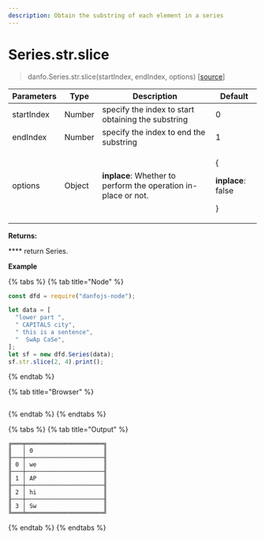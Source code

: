 ```yaml
---
description: Obtain the substring of each element in a series
---
```


# Series.str.slice

> danfo.Series.str.slice(startIndex, endIndex, options) \[[source](https://github.com/javascriptdata/danfojs/blob/dev/src/danfojs-base/core/strings.ts#L540)]

| Parameters | Type   | Description                                                    | Default                                                |
| ---------- | ------ | -------------------------------------------------------------- | ------------------------------------------------------ |
| startIndex | Number | specify the index to start obtaining the substring             | 0                                                      |
| endIndex   | Number | specify the index to end the substring                         | 1                                                      |
| options    | Object | **inplace**: Whether to perform the operation in-place or not. | <p>{</p><p><strong>inplace</strong>: false</p><p>}</p> |

**Returns:**

&#x20; \*\*\*\* return Series.

**Example**

{% tabs %}
{% tab title="Node" %}

```javascript
const dfd = require("danfojs-node");

let data = [
  "lower part ",
  " CAPITALS city",
  " this is a sentence",
  "  SwAp CaSe",
];
let sf = new dfd.Series(data);
sf.str.slice(2, 4).print();
```

{% endtab %}

{% tab title="Browser" %}

```

```

{% endtab %}
{% endtabs %}

{% tabs %}
{% tab title="Output" %}

```
╔═══╤══════════════════════╗
║   │ 0                    ║
╟───┼──────────────────────╢
║ 0 │ we                   ║
╟───┼──────────────────────╢
║ 1 │ AP                   ║
╟───┼──────────────────────╢
║ 2 │ hi                   ║
╟───┼──────────────────────╢
║ 3 │ Sw                   ║
╚═══╧══════════════════════╝
```

{% endtab %}
{% endtabs %}
